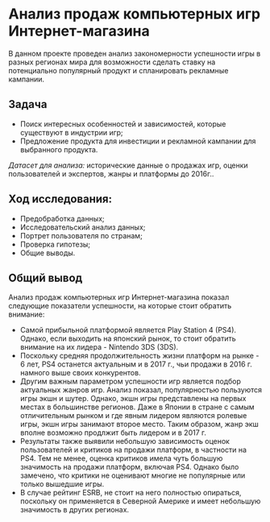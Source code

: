# Анализ продаж компьютерных игр Интернет-магазина
В данном проекте проведен анализ закономерности успешности игры в разных регионах мира для возможности сделать ставку на потенциально популярный продукт и спланировать рекламные кампании.
## Задача
- Поиск интересных особенностей и зависимостей, которые существуют в индустрии игр;
- Предложение продукта для инвестиции и рекламной кампании для выбранного продукта. 

*Датасет для анализа:* исторические данные о продажах игр, оценки пользователей и экспертов, жанры и платформы до 2016г..

## Ход исследования:
- Предобработка данных;
- Исследовательский анализ данных;
- Портрет пользователя по странам;
- Проверка гипотезы;
- Общие выводы.

## Общий вывод
Анализ продаж компьютерных игр Интернет-магазина показал следующие показатели успешности, на которые стоит обратить внимание:
- Самой прибыльной платформой является Play Station 4 (PS4). Однако, если выходить на японский рынок, то стоит обратить внимание на их лидера - Nintendo 3DS (3DS).
- Поскольку средняя продолжительность жизни платформ на рынке - 6 лет, PS4 останется актуальным и в 2017 г., чьи продажи в 2016 г. намного выше своих конкурентов.
- Другим важным параметром успешности игр является подбор актуальных жанров игр. Анализ показал, популярностью пользуются игры экшн и шутер. Однако, экшн игры представлены на первых местах в большинстве регионов. Даже в Японии в стране с самым отличительным рынком и где явным лидером являются ролевые игры, экшн игры занимают второе место. Таким образом, жанр экш вполне возможно продлжит быть лидером и в 2017 г.
- Результаты также выявили небольшую зависимость оценок пользователей и критиков на продажи платформ, в частности на PS4. Тем не менее, оценка критиков имела чуть большую значимость на продажи платформ, включая PS4. Однако было замечено, что критики не оценивают многие не популярные или только вышедшие игры.
- В случае рейтинг ESRB, не стоит на него полностью опираться, поскольку он применяется в Северной Америке и имеет небольшую значимость в других регионах.
